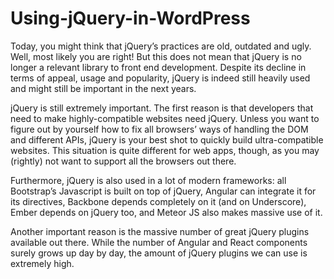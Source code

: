 # Using-jQuery-in-WordPress
Today, you might think that jQuery’s practices are old, outdated and ugly. Well, most likely you are right! But this does not mean that jQuery is no longer a relevant library to front end development. Despite its decline in terms of appeal, usage and popularity, jQuery is indeed still heavily used and might still be important in the next years.

jQuery is still extremely important. The first reason is that developers that need to make highly-compatible websites need jQuery. Unless you want to figure out by yourself how to fix all browsers’ ways of handling the DOM and different APIs, jQuery is your best shot to quickly build ultra-compatible websites. This situation is quite different for web apps, though, as you may (rightly) not want to support all the browsers out there.

Furthermore, jQuery is also used in a lot of modern frameworks: all Bootstrap’s Javascript is built on top of jQuery, Angular can integrate it for its directives, Backbone depends completely on it (and on Underscore), Ember depends on jQuery too, and Meteor JS also makes massive use of it.

Another important reason is the massive number of great jQuery plugins available out there. While the number of Angular and React components surely grows up day by day, the amount of jQuery plugins we can use is extremely high.
